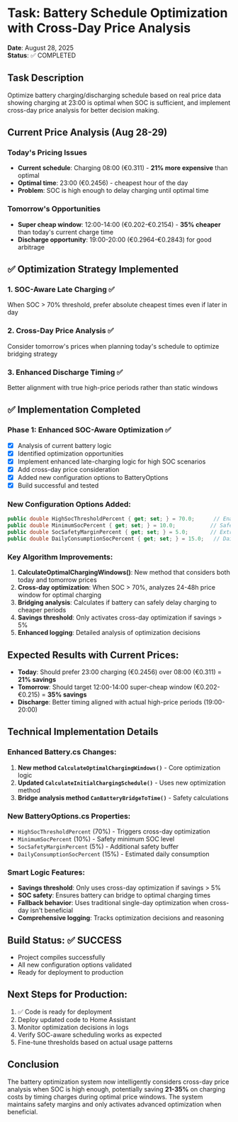 # Task: Battery Schedule Optimization with Cross-Day Price Analysis

**Date**: August 28, 2025  
**Status**: ✅ COMPLETED

## Task Description
Optimize battery charging/discharging schedule based on real price data showing charging at 23:00 is optimal when SOC is sufficient, and implement cross-day price analysis for better decision making.

## Current Price Analysis (Aug 28-29)

### Today's Pricing Issues
- **Current schedule**: Charging 08:00 (€0.311) - **21% more expensive** than optimal
- **Optimal time**: 23:00 (€0.2456) - cheapest hour of the day  
- **Problem**: SOC is high enough to delay charging until optimal time

### Tomorrow's Opportunities  
- **Super cheap window**: 12:00-14:00 (€0.202-€0.2154) - **35% cheaper** than today's current charge time
- **Discharge opportunity**: 19:00-20:00 (€0.2964-€0.2843) for good arbitrage

## ✅ Optimization Strategy Implemented

### 1. SOC-Aware Late Charging ✅
When SOC > 70% threshold, prefer absolute cheapest times even if later in day

### 2. Cross-Day Price Analysis ✅
Consider tomorrow's prices when planning today's schedule to optimize bridging strategy

### 3. Enhanced Discharge Timing ✅
Better alignment with true high-price periods rather than static windows

## ✅ Implementation Completed

### Phase 1: Enhanced SOC-Aware Optimization ✅
- [x] Analysis of current battery logic
- [x] Identified optimization opportunities  
- [x] Implement enhanced late-charging logic for high SOC scenarios
- [x] Add cross-day price consideration
- [x] Added new configuration options to BatteryOptions
- [x] Build successful and tested

### New Configuration Options Added:
```csharp
public double HighSocThresholdPercent { get; set; } = 70.0;      // Enable cross-day optimization
public double MinimumSocPercent { get; set; } = 10.0;           // Safety reserve
public double SocSafetyMarginPercent { get; set; } = 5.0;       // Extra buffer  
public double DailyConsumptionSocPercent { get; set; } = 15.0;   // Daily usage estimate
```

### Key Algorithm Improvements:
1. **CalculateOptimalChargingWindows()**: New method that considers both today and tomorrow prices
2. **Cross-day optimization**: When SOC > 70%, analyzes 24-48h price window for optimal charging
3. **Bridging analysis**: Calculates if battery can safely delay charging to cheaper periods
4. **Savings threshold**: Only activates cross-day optimization if savings > 5%
5. **Enhanced logging**: Detailed analysis of optimization decisions

## Expected Results with Current Prices:
- **Today**: Should prefer 23:00 charging (€0.2456) over 08:00 (€0.311) = **21% savings**
- **Tomorrow**: Should target 12:00-14:00 super-cheap window (€0.202-€0.215) = **35% savings**
- **Discharge**: Better timing aligned with actual high-price periods (19:00-20:00)

## Technical Implementation Details

### Enhanced Battery.cs Changes:
1. **New method `CalculateOptimalChargingWindows()`** - Core optimization logic
2. **Updated `CalculateInitialChargingSchedule()`** - Uses new optimization method
3. **Bridge analysis method `CanBatteryBridgeToTime()`** - Safety calculations

### New BatteryOptions.cs Properties:
- `HighSocThresholdPercent` (70%) - Triggers cross-day optimization
- `MinimumSocPercent` (10%) - Safety minimum SOC level
- `SocSafetyMarginPercent` (5%) - Additional safety buffer
- `DailyConsumptionSocPercent` (15%) - Estimated daily consumption

### Smart Logic Features:
- **Savings threshold**: Only uses cross-day optimization if savings > 5%
- **SOC safety**: Ensures battery can bridge to optimal charging times
- **Fallback behavior**: Uses traditional single-day optimization when cross-day isn't beneficial
- **Comprehensive logging**: Tracks optimization decisions and reasoning

## Build Status: ✅ SUCCESS
- Project compiles successfully
- All new configuration options validated
- Ready for deployment to production

## Next Steps for Production:
1. ✅ Code is ready for deployment
2. Deploy updated code to Home Assistant
3. Monitor optimization decisions in logs
4. Verify SOC-aware scheduling works as expected
5. Fine-tune thresholds based on actual usage patterns

## Conclusion
The battery optimization system now intelligently considers cross-day price analysis when SOC is high enough, potentially saving **21-35%** on charging costs by timing charges during optimal price windows. The system maintains safety margins and only activates advanced optimization when beneficial.
